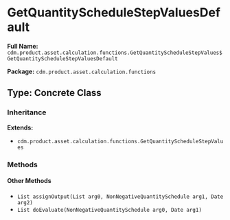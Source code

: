 # GetQuantityScheduleStepValuesDefault

**Full Name:** `cdm.product.asset.calculation.functions.GetQuantityScheduleStepValues$GetQuantityScheduleStepValuesDefault`

**Package:** `cdm.product.asset.calculation.functions`

## Type: Concrete Class

### Inheritance

**Extends:**
- `cdm.product.asset.calculation.functions.GetQuantityScheduleStepValues`

### Methods

#### Other Methods

- `List assignOutput(List arg0, NonNegativeQuantitySchedule arg1, Date arg2)`
- `List doEvaluate(NonNegativeQuantitySchedule arg0, Date arg1)`


